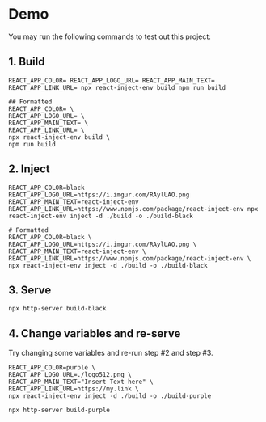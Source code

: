 # Demo

You may run the following commands to test out this project:

## 1. Build
```
REACT_APP_COLOR= REACT_APP_LOGO_URL= REACT_APP_MAIN_TEXT= REACT_APP_LINK_URL= npx react-inject-env build npm run build

## Formatted
REACT_APP_COLOR= \
REACT_APP_LOGO_URL= \
REACT_APP_MAIN_TEXT= \
REACT_APP_LINK_URL= \
npx react-inject-env build \
npm run build
```

## 2. Inject

```
REACT_APP_COLOR=black REACT_APP_LOGO_URL=https://i.imgur.com/RAylUAO.png REACT_APP_MAIN_TEXT=react-inject-env REACT_APP_LINK_URL=https://www.npmjs.com/package/react-inject-env npx react-inject-env inject -d ./build -o ./build-black

# Formatted
REACT_APP_COLOR=black \
REACT_APP_LOGO_URL=https://i.imgur.com/RAylUAO.png \
REACT_APP_MAIN_TEXT=react-inject-env \
REACT_APP_LINK_URL=https://www.npmjs.com/package/react-inject-env \
npx react-inject-env inject -d ./build -o ./build-black
```

## 3. Serve

```
npx http-server build-black 
```

## 4. Change variables and re-serve

Try changing some variables and re-run step #2 and step #3.

```
REACT_APP_COLOR=purple \
REACT_APP_LOGO_URL=./logo512.png \
REACT_APP_MAIN_TEXT="Insert Text here" \
REACT_APP_LINK_URL=https://my.link \
npx react-inject-env inject -d ./build -o ./build-purple

npx http-server build-purple
```
